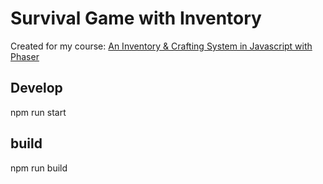 # Survival Game with Inventory

Created for my course:
[An Inventory & Crafting System in Javascript with Phaser](https://morganpage.teachable.com/p/create-an-inventory-crafting-system-in-javascript-with-phaser-3)


## Develop

npm run start


## build
npm run build

